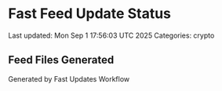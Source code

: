 # Fast Feed Update Status
Last updated: Mon Sep  1 17:56:03 UTC 2025
Categories: crypto

## Feed Files Generated

Generated by Fast Updates Workflow
